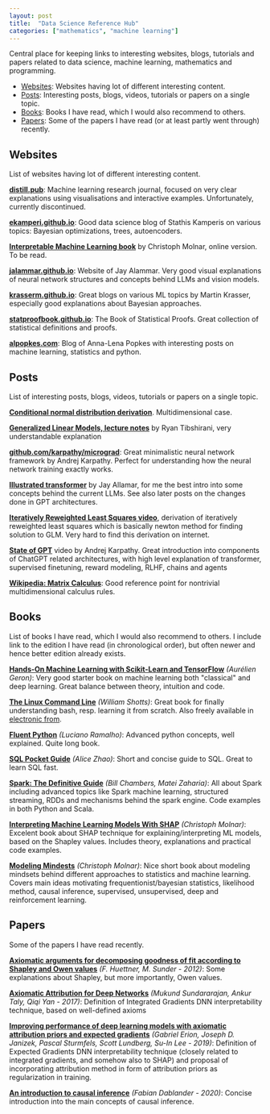 ```yaml
---
layout: post
title:  "Data Science Reference Hub"
categories: ["mathematics", "machine learning"]
---
```


Central place for keeping links to interesting websites, blogs, tutorials and papers related to data science, machine learning, mathematics and programming.
- [Websites](#websites): Websites having lot of different interesting content.
- [Posts](#posts): Interesting posts, blogs, videos, tutorials or papers on a single topic.
- [Books](#books): Books I have read, which I would also recommend to others.
- [Papers](#papers): Some of the papers I have read (or at least partly went through) recently.

## Websites
List of websites having lot of different interesting content.

[**distill.pub**](https://distill.pub/): Machine learning research journal, focused on very clear explanations using visualisations and interactive examples. Unfortunately, currently discontinued.

[**ekamperi.github.io**](https://ekamperi.github.io/): Good data science blog of Stathis Kamperis on various topics: Bayesian optimizations, trees, autoencoders.

[**Interpretable Machine Learning book**](https://christophm.github.io/interpretable-ml-book/) by Christoph Molnar, online version. To be read.

[**jalammar.github.io**](https://jalammar.github.io/): Website of Jay Alammar. Very good visual explanations of neural network structures and concepts behind LLMs and vision models.

[**krasserm.github.io**](https://krasserm.github.io/): Great blogs on various ML topics by Martin Krasser, especially good explanations about Bayesian
approaches.

[**statproofbook.github.io**](https://statproofbook.github.io/): The Book of Statistical Proofs. Great collection of statistical definitions and proofs.

[**alpopkes.com**](https://alpopkes.com/posts/machine_learning/variational_inference/):  Blog of Anna-Lena Popkes with interesting posts on machine learning, statistics and python.

## Posts
List of interesting posts, blogs, videos, tutorials or papers on a single topic.

[**Conditional normal distribution derivation**](https://statproofbook.github.io/P/mvn-cond.html). Multidimensional case.

[**Generalized Linear Models, lecture notes**](https://www.stat.cmu.edu/~ryantibs/advmethods/notes/glm.pdf) by Ryan Tibshirani, very understandable explanation

[**github.com/karpathy/micrograd**](https://github.com/karpathy/micrograd): Great minimalistic neural network framework by Andrej Karpathy. Perfect for understanding how the neural network training exactly works.

[**Illustrated transformer**](https://jalammar.github.io/illustrated-transformer/) by Jay Allamar, for me the best intro into some concepts behind the current LLMs. See also later posts on the changes done in GPT architectures.

[**Iteratively Reweighted Least Squares video**](https://www.youtube.com/watch?v=hbWVVCc8x3A), derivation of iteratively reweighted least squares which is basically newton method for finding solution to GLM. Very hard to find this derivation on internet.

[**State of GPT**](https://www.youtube.com/watch?v=bZQun8Y4L2A&t=1510s) video by Andrej Karpathy. Great introduction into components of ChatGPT related  architectures, with high level explanation of transformer, supervised finetuning, reward modeling, RLHF, chains and agents

[**Wikipedia: Matrix Calculus**](https://en.wikipedia.org/wiki/Matrix_calculus): Good reference point for nontrivial multidimensional calculus rules.

## Books
List of books I have read, which I would also recommend to others. I include link to the edition I have read (in chronological order), but often newer and hence better edition already exists.

[**Hands-On Machine Learning with Scikit-Learn and TensorFlow**](https://www.oreilly.com/library/view/hands-on-machine-learning/9781491962282/) *(Aurélien Geron)*: Very good starter book on machine learning both "classical" and deep learning. Great balance between theory, intuition and code.

[**The Linux Command Line**](https://www.linuxcommand.org/tlcl.php) *(William Shotts)*: Great book for finally understanding bash, resp. learning it from scratch. Also freely available in [electronic from](https://www.linuxcommand.org/tlcl.php).

[**Fluent Python**](https://www.oreilly.com/library/view/fluent-python/9781491946237/) *(Luciano Ramalho)*: Advanced python concepts, well explained. Quite long book.

[**SQL Pocket Guide**](https://www.oreilly.com/library/view/sql-pocket-guide/9781492090397/) *(Alice Zhao)*: Short and concise guide to SQL. Great to learn SQL fast.

[**Spark: The Definitive Guide**](https://www.oreilly.com/library/view/spark-the-definitive/9781491912201/) *(Bill Chambers, Matei Zaharia)*: All about Spark including advanced topics like Spark machine learning, structured streaming, RDDs and mechanisms behind the spark engine. Code examples in both Python and Scala.

[**Interpreting Machine Learning Models With SHAP**](https://christophmolnar.com/books/shap/) *(Christoph Molnar)*: Excelent book about SHAP technique for explaining/interpreting ML models, based on the Shapley values. Includes theory, explanations and practical code examples.

[**Modeling Mindests**](https://christophmolnar.com/books/modeling-mindsets/) *(Christoph Molnar)*: Nice short book about modeling mindsets behind different approaches to statistics and machine learning. Covers main ideas motivating frequentionist/bayesian statistics, likelihood method, causal inference, supervised, unsupervised, deep and reinforcement learning.

## Papers
Some of the papers I have read recently.

[**Axiomatic arguments for decomposing goodness of fit according to Shapley and Owen values**](https://projecteuclid.org/journals/electronic-journal-of-statistics/volume-6/issue-none/Axiomatic-arguments-for-decomposing-goodness-of-fit-according-to-Shapley/10.1214/12-EJS710.pdf) *(F. Huettner, M. Sunder - 2012)*: Some explanations about Shapley, but more importantly, Owen values.

[**Axiomatic Attribution for Deep Networks**](https://arxiv.org/abs/1703.01365) *(Mukund Sundararajan, Ankur Taly, Qiqi Yan - 2017)*: Definition of Integrated Gradients DNN interpretability technique, based on well-defined axioms

[**Improving performance of deep learning models with axiomatic attribution priors and expected gradients**](https://arxiv.org/abs/1906.10670) *(Gabriel Erion, Joseph D. Janizek, Pascal Sturmfels, Scott Lundberg, Su-In Lee - 2019)*: Definition of Expected Gradients DNN interpretability technique (closely related to integrated gradients, and somehow also to SHAP) and proposal of incorporating attribution method in form of attribution priors as regularization in training.

[**An introduction to causal inference**](https://psyarxiv.com/b3fkw/download?format=pdf) *(Fabian Dablander - 2020)*: Concise introduction into the main concepts of causal inference.


